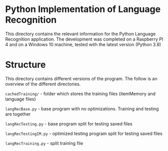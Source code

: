 # Python Implementation of Language Recognition
This directory contains the relevant information for the Python Language Recognition application. The development
was completed on a Raspberry PI 4 and on a Windows 10 machine, tested with the latest version (Python 3.8)

# Structure
This directory contains different versions of the program. The follow is an overview of the different directories.

`cachedTraining/` - folder which stores the training files (itemMemory and language files)

`langRecBase.py` - base program with no optimizations. Training and testing are together

`langRecTesting.py` - base program split for testing saved files

`langRecTestingIM.py` - optimized testing program split for testing saved files

`langRecTraining.py` - split training file
